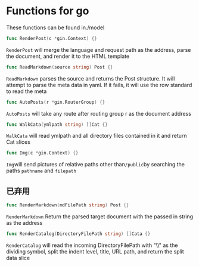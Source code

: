 # Functions for go

These functions can be found in./model

```go
func RenderPost(c *gin.Context) {}
```

`RenderPost` will merge the language and request path as the address, parse the document, and render it to the HTML template

```go
func ReadMarkdown(source string) Post {}
```

`ReadMarkdown` parses the source and returns the Post structure. It will attempt to parse the meta data in yaml. If it fails, it will use the row standard to read the meta

```go
func AutoPosts(r *gin.RouterGroup) {}
```

`AutoPosts` will take any route after routing group r as the document address

```go
func WalkCata(ymlpath string) []Cat {}
```

`WalkCata` will read ymlpath and all directory files contained in it and return Cat slices

```go
func Img(c *gin.Context) {}
```

`Img`will send pictures of relative paths other than`/public`by searching the paths `pathname` and `filepath`

## 已弃用

```go
func RenderMarkdown(mdFilePath string) Post {}
```

`RenderMarkdown` Return the parsed target document with the passed in string as the address

```go
func RenderCatalog(DirectoryFilePath string) []Cata {}
```

`RenderCatalog` will read the incoming DirectoryFilePath with "\\\\" as the dividing symbol, split the indent level, title, URL path, and return the split data slice
